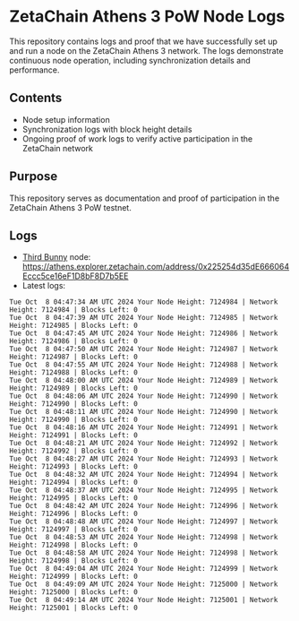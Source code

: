 # ZetaChain Athens 3 PoW Node Logs
This repository contains logs and proof that we have successfully set up and run a node on the ZetaChain Athens 3 network. The logs demonstrate continuous node operation, including synchronization details and performance.

## Contents
- Node setup information
- Synchronization logs with block height details
- Ongoing proof of work logs to verify active participation in the ZetaChain network

## Purpose
This repository serves as documentation and proof of participation in the ZetaChain Athens 3 PoW testnet.

## Logs

- [Third Bunny](https://thirdbunny.xyz/) node: https://athens.explorer.zetachain.com/address/0x225254d35dE666064Eccc5ce16eF1D8bF8D7b5EE
- Latest logs:
```
Tue Oct  8 04:47:34 AM UTC 2024 Your Node Height: 7124984 | Network Height: 7124984 | Blocks Left: 0
Tue Oct  8 04:47:39 AM UTC 2024 Your Node Height: 7124985 | Network Height: 7124985 | Blocks Left: 0
Tue Oct  8 04:47:45 AM UTC 2024 Your Node Height: 7124986 | Network Height: 7124986 | Blocks Left: 0
Tue Oct  8 04:47:50 AM UTC 2024 Your Node Height: 7124987 | Network Height: 7124987 | Blocks Left: 0
Tue Oct  8 04:47:55 AM UTC 2024 Your Node Height: 7124988 | Network Height: 7124988 | Blocks Left: 0
Tue Oct  8 04:48:00 AM UTC 2024 Your Node Height: 7124989 | Network Height: 7124989 | Blocks Left: 0
Tue Oct  8 04:48:06 AM UTC 2024 Your Node Height: 7124990 | Network Height: 7124990 | Blocks Left: 0
Tue Oct  8 04:48:11 AM UTC 2024 Your Node Height: 7124990 | Network Height: 7124990 | Blocks Left: 0
Tue Oct  8 04:48:16 AM UTC 2024 Your Node Height: 7124991 | Network Height: 7124991 | Blocks Left: 0
Tue Oct  8 04:48:21 AM UTC 2024 Your Node Height: 7124992 | Network Height: 7124992 | Blocks Left: 0
Tue Oct  8 04:48:27 AM UTC 2024 Your Node Height: 7124993 | Network Height: 7124993 | Blocks Left: 0
Tue Oct  8 04:48:32 AM UTC 2024 Your Node Height: 7124994 | Network Height: 7124994 | Blocks Left: 0
Tue Oct  8 04:48:37 AM UTC 2024 Your Node Height: 7124995 | Network Height: 7124995 | Blocks Left: 0
Tue Oct  8 04:48:42 AM UTC 2024 Your Node Height: 7124996 | Network Height: 7124996 | Blocks Left: 0
Tue Oct  8 04:48:48 AM UTC 2024 Your Node Height: 7124997 | Network Height: 7124997 | Blocks Left: 0
Tue Oct  8 04:48:53 AM UTC 2024 Your Node Height: 7124998 | Network Height: 7124998 | Blocks Left: 0
Tue Oct  8 04:48:58 AM UTC 2024 Your Node Height: 7124998 | Network Height: 7124998 | Blocks Left: 0
Tue Oct  8 04:49:04 AM UTC 2024 Your Node Height: 7124999 | Network Height: 7124999 | Blocks Left: 0
Tue Oct  8 04:49:09 AM UTC 2024 Your Node Height: 7125000 | Network Height: 7125000 | Blocks Left: 0
Tue Oct  8 04:49:14 AM UTC 2024 Your Node Height: 7125001 | Network Height: 7125001 | Blocks Left: 0
```

